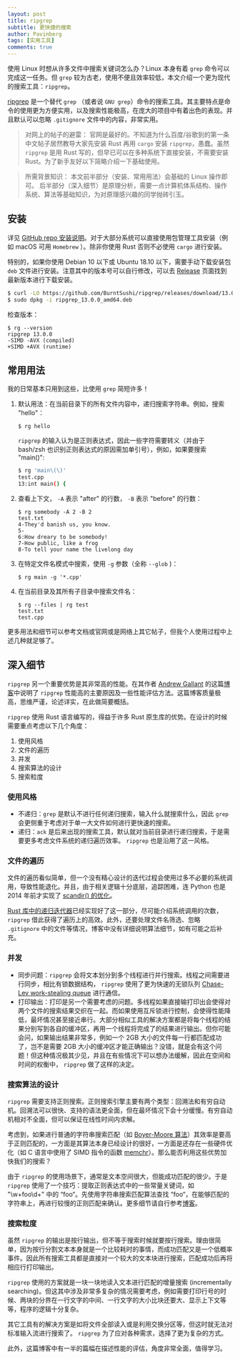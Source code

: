 ```yaml
---
layout: post
title: ripgrep
subtitle: 更快捷的搜索
author: Pavinberg
tags: [实用工具]
comments: true
---
```


使用 Linux 时想从许多文件中搜索关键词怎么办？Linux 本身有着 `grep` 命令可以完成这一任务。但 `grep` 较为古老，使用不便且效率较低，本文介绍一个更为现代的搜索工具：`ripgrep`。

[ripgrep](https://github.com/BurntSushi/ripgrep/) 是一个替代 `grep` （或者说 `GNU grep`）命令的搜索工具。其主要特点是命令的使用更为方便实用，以及搜索性能极高，在庞大的项目中有着出色的表现。并且默认可以忽略 `.gitignore` 文件中的内容，非常实用。

> 对网上的帖子的避雷：
官网是最好的。不知道为什么百度/谷歌到的第一条中文帖子居然教导大家先安装 Rust 再用 `cargo` 安装 `ripgrep`，愚蠢。虽然 `ripgrep` 是用 Rust 写的，但早已可以在多种系统下直接安装，不需要安装 Rust。为了新手友好以下简略介绍一下基础使用。

> 所需背景知识：
本文前半部分（安装、常用用法）会基础的 Linux 操作即可。
后半部分（深入细节）是原理分析，需要一点计算机体系结构、操作系统、算法等基础知识，为对原理感兴趣的同学抛砖引玉。

## 安装

详见 [GitHub repo 安装说明](https://github.com/BurntSushi/ripgrep#installation)。对于大部分系统可以直接使用包管理工具安装（例如 macOS 可用 `Homebrew` ）。除非你使用 Rust 否则不必使用 `cargo` 进行安装。

特别的，如果你使用 Debian 10 以下或 Ubuntu 18.10 以下，需要手动下载安装包 `deb` 文件进行安装。注意其中的版本号可以自行修改，可以去 [Release](https://github.com/BurntSushi/ripgrep/releases) 页面找到最新版本进行下载安装。

```bash
$ curl -LO https://github.com/BurntSushi/ripgrep/releases/download/13.0.0/ripgrep_13.0.0_amd64.deb
$ sudo dpkg -i ripgrep_13.0.0_amd64.deb
```

检查版本：

```
$ rg --version
ripgrep 13.0.0
-SIMD -AVX (compiled)
+SIMD +AVX (runtime)
```

## 常用用法

我的日常基本只用到这些，比使用 `grep` 简短许多！

1. 默认用法：在当前目录下的所有文件内容中，递归搜索字符串。例如，搜索 "hello"：

    ```
    $ rg hello
    ```

    `ripgrep` 的输入认为是正则表达式，因此一些字符需要转义（并由于 bash/zsh 也识别正则表达式的原因需加单引号），例如，如果要搜索 "main()":

    ```bash
    $ rg 'main\(\)'
    test.cpp
    13:int main() {
    ```

2. 查看上下文， `-A` 表示 "after" 的行数， `-B` 表示 "before" 的行数：

    ```
    $ rg somebody -A 2 -B 2
    test.txt
    4-They'd banish us, you know.
    5-
    6:How dreary to be somebody!
    7-How public, like a frog
    8-To tell your name the livelong day
    ```

3. 在特定文件名模式中搜索，使用 `-g` 参数（全称 `--glob` )：

    ```
    $ rg main -g '*.cpp'
    ```

4. 在当前目录及其所有子目录中搜索文件名：

    ```
    $ rg --files | rg test
    test.txt
    test.cpp
    ```

更多用法和细节可以参考文档或官网或是网络上其它帖子，但我个人使用过程中上述几种就足够了。

## 深入细节

`ripgrep` 另一个重要优势是其非常高的性能。在其作者 [Andrew Gallant](https://blog.burntsushi.net) 的这篇[博客](https://blog.burntsushi.net/ripgrep/)中说明了 `ripgrep` 性能高的主要原因及一些性能评估方法。这篇博客质量极高，思维严谨，论述详实，在此做简要概括。

`ripgrep` 使用  Rust 语言编写的，得益于许多 Rust 原生库的优势。在设计的时候需要重点考虑以下几个角度：

1. 使用风格
2. 文件的遍历
3. 并发
4. 搜索算法的设计
5. 搜索粒度

### 使用风格

- 不递归：`grep` 是默认不进行任何递归搜索，输入什么就搜索什么，因此 `grep` 会更侧重于考虑对于单一大文件如何进行更快速的搜索。
- 递归：`ack` 是后来出现的搜索工具，默认就对当前目录进行递归搜索，于是需要更多考虑文件系统的递归遍历效率。 `ripgrep` 也是沿用了这一风格。

### 文件的遍历

文件的遍历看似简单，但一个没有精心设计的迭代过程会使用过多不必要的系统调用，导致性能退化。并且，由于相关逻辑十分底层，追踪困难，连 Python 也是 2014 年前才实现了 [scandir() 的优化](https://benhoyt.com/writings/scandir/)。

[Rust 库中的递归迭代器](https://docs.rs/walkdir/2.3.2/walkdir/)已经实现好了这一部分，尽可能介绍系统调用的次数， `ripgrep` 借此获得了遍历上的高效。此外，还要处理文件名筛选、忽略 `.gitignore` 中的文件等情况，博客中没有详细说明算法细节，如有可能之后补充。

### 并发

- 同步问题：`ripgrep` 会将文本划分到多个线程进行并行搜索。线程之间需要进行同步，相比有锁数据结构， `ripgrep` 使用了更为快速的无锁队列 [Chase-Lev work-stealing queue](https://github.com/kinghajj/deque) 进行通信。
- 打印输出：打印是另一个需要考虑的问题。多线程如果直接输打印出会使得对两个文件的搜索结果交织在一起。而如果使用互斥锁进行控制，会使得性能降低，最坏情况甚至接近串行。大部分相似工具的解决方案都是将每个线程的结果分别写到各自的缓冲区，再用一个线程将完成了的结果进行输出。但你可能会问，如果输出结果非常多，例如一个 2GB 大小的文件每一行都匹配成功了，岂不是需要 2GB 大小的缓冲区才能正确输出？没错，就是会有这个问题！但这种情况极其少见，并且在有些情况下可以想办法缓解，因此在空间和时间的权衡中， `ripgrep` 做了这样的决定。

### 搜索算法的设计

`ripgrep` 需要支持正则搜索。正则搜索引擎主要有两个类型：回溯法和有穷自动机。回溯法可以很快、支持的语法更全面，但在最坏情况下会十分缓慢。有穷自动机相对不全面，但可以保证在线性时间内求解。

考虑到，如果进行普通的字符串搜索匹配（如 [Boyer-Moore 算法](https://en.wikipedia.org/wiki/Boyer–Moore_string_search_algorithm)）其效率是要高于正则匹配的，一方面是其算法本身已经设计的很好，一方面是还存在一些硬件优化（如 C 语言中使用了 SIMD 指令的函数 [memchr](http://man7.org/linux/man-pages/man3/memchr.3.html)）。那么能否利用这些优势加快我们的搜索？

由于 `ripgrep` 的使用场景下，通常是文本空间很大，但能成功匹配的很少。于是 `ripgrep` 使用了一个技巧：提取正则表达式中的一些常量关键词，如 "\w+foo\d+" 中的 “foo“。先使用字符串搜索匹配算法查找 “foo“，在能够匹配的字符串上，再进行较慢的正则匹配来确认。更多细节请自行参考[博客](https://blog.burntsushi.net/ripgrep/#literal-optimizations)。

### 搜索粒度

虽然 `ripgrep` 的输出是按行输出，但不等于搜索时候就要按行搜索。理由很简单，因为按行分割文本本身就是一个比较耗时的事情，而成功匹配又是一个低概率事件。因此所有搜索工具都是直接对一个较大的文本块进行搜索，匹配成功后再将相应行打印输出。

`ripgrep` 使用的方案就是一块一块地读入文本进行匹配的增量搜索 (incrementally searching)。但这其中涉及非常多复杂的情况需要考虑，例如需要打印行号的时候、两块的分界在一行文字的中间、一行文字的大小比块还要大、显示上下文等等，程序的逻辑十分复杂。

其它工具有的解决方案是如将文件全部读入或是利用交换分区等，但这时就无法对标准输入流进行搜索了。 `ripgrep` 为了应对各种需求，选择了更为复杂的方式。



此外，这篇博客中有一半的篇幅在描述性能的评估，角度非常全面，值得学习。

